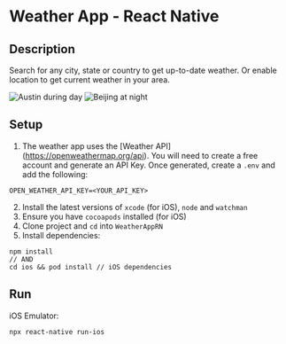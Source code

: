 # Weather App - React Native

## Description
Search for any city, state or country to get up-to-date weather. Or enable location to get current weather in your area.

![Austin during day](https://raw.githubusercontent.com/jdsatriano/WeatherAppRN/assets/screen1.png)
![Beijing at night](https://raw.githubusercontent.com/jdsatriano/WeatherAppRN/assets/screen2.png)

## Setup
1. The weather app uses the [Weather API] (https://openweathermap.org/api). You will need to create a free account and generate an API Key. Once generated, create a `.env` and add the following:

```
OPEN_WEATHER_API_KEY=<YOUR_API_KEY>
```

2. Install the latest versions of `xcode` (for iOS), `node` and `watchman`
3. Ensure you have `cocoapods` installed (for iOS)
4. Clone project and `cd` into `WeatherAppRN`
5. Install dependencies:

```
npm install
// AND
cd ios && pod install // iOS dependencies
```

## Run
iOS Emulator:

```
npx react-native run-ios
```
